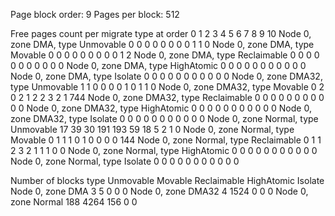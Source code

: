 Page block order: 9
Pages per block:  512

Free pages count per migrate type at order       0      1      2      3      4      5      6      7      8      9     10 
Node    0, zone      DMA, type    Unmovable      0      0      0      0      0      0      0      0      1      1      0 
Node    0, zone      DMA, type      Movable      0      0      0      0      0      0      0      0      0      1      2 
Node    0, zone      DMA, type  Reclaimable      0      0      0      0      0      0      0      0      0      0      0 
Node    0, zone      DMA, type   HighAtomic      0      0      0      0      0      0      0      0      0      0      0 
Node    0, zone      DMA, type      Isolate      0      0      0      0      0      0      0      0      0      0      0 
Node    0, zone    DMA32, type    Unmovable      1      1      0      0      0      0      1      0      1      1      0 
Node    0, zone    DMA32, type      Movable      0      2      0      2      1      2      2      3      2      1    744 
Node    0, zone    DMA32, type  Reclaimable      0      0      0      0      0      0      0      0      0      0      0 
Node    0, zone    DMA32, type   HighAtomic      0      0      0      0      0      0      0      0      0      0      0 
Node    0, zone    DMA32, type      Isolate      0      0      0      0      0      0      0      0      0      0      0 
Node    0, zone   Normal, type    Unmovable     17     39     30    191    193     59     18      5      2      1      0 
Node    0, zone   Normal, type      Movable      0      1      1      1      0      1      0      0      0      0    144 
Node    0, zone   Normal, type  Reclaimable      0      1      1      2      3      2      1      1      1      0      0 
Node    0, zone   Normal, type   HighAtomic      0      0      0      0      0      0      0      0      0      0      0 
Node    0, zone   Normal, type      Isolate      0      0      0      0      0      0      0      0      0      0      0 

Number of blocks type     Unmovable      Movable  Reclaimable   HighAtomic      Isolate 
Node 0, zone      DMA            3            5            0            0            0 
Node 0, zone    DMA32            4         1524            0            0            0 
Node 0, zone   Normal          188         4264          156            0            0 

